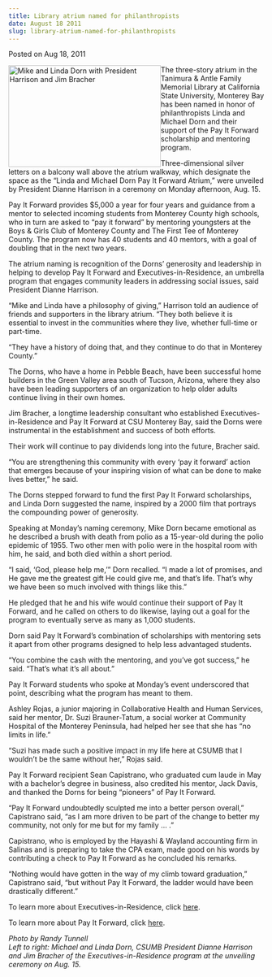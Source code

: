 ```yaml
---
title: Library atrium named for philanthropists
date: August 18 2011
slug: library-atrium-named-for-philanthropists
---
```


  



<span class="date">Posted on Aug 18, 2011    </span>
<p><img alt="Mike and Linda Dorn with President Harrison and Jim Bracher" src="https://news.csumb.edu/sites/default/files/65/attachments/news/images/dornsphoto_081511.jpg" style="float:left; width:300px; height:200px">The three-story
atrium in the Tanimura &amp; Antle Family Memorial Library at
California State University, Monterey Bay has been named in honor
of philanthropists Linda and Michael Dorn and their support of the
Pay It Forward scholarship and mentoring program.</img></p>
<p>Three-dimensional silver letters on a balcony wall above the
atrium walkway, which designate the space as the &#x201C;Linda and Michael
Dorn Pay It Forward Atrium,&#x201D; were unveiled by President Dianne
Harrison in a ceremony on Monday afternoon, Aug. 15.</p>
<p>Pay It Forward provides $5,000 a year for four years and
guidance from a mentor to selected incoming students from Monterey
County high schools, who in turn are asked to &#x201C;pay it forward&#x201D; by
mentoring youngsters at the Boys &amp; Girls Club of Monterey
County and The First Tee of Monterey County. The program now has 40
students and 40 mentors, with a goal of doubling that in the next
two years.</p>
<p>The atrium naming is recognition of the Dorns&#x2019; generosity and
leadership in helping to develop Pay It Forward and
Executives-in-Residence, an umbrella program that engages community
leaders in addressing social issues, said President Dianne
Harrison.</p>
<p>&#x201C;Mike and Linda have a philosophy of giving,&#x201D; Harrison told an
audience of friends and supporters in the library atrium. &#x201C;They
both believe it is essential to invest in the communities where
they live, whether full-time or part-time.</p>
<p>&#x201C;They have a history of doing that, and they continue to do that
in Monterey County.&#x201D;</p>
<p>The Dorns, who have a home in Pebble Beach, have been successful
home builders in the Green Valley area south of Tucson, Arizona,
where they also have been leading supporters of an organization to
help older adults continue living in their own homes.</p>
<p>Jim Bracher, a longtime leadership consultant who established
Executives-in-Residence and Pay It Forward at CSU Monterey Bay,
said the Dorns were instrumental in the establishment and success
of both efforts.</p>
<p>Their work will continue to pay dividends long into the future,
Bracher said.</p>
<p>&#x201C;You are strengthening this community with every &#x2018;pay it
forward&#x2019; action that emerges because of your inspiring vision of
what can be done to make lives better,&#x201D; he said.</p>
<p>The Dorns stepped forward to fund the first Pay It Forward
scholarships, and Linda Dorn suggested the name, inspired by a 2000
film that portrays the compounding power of generosity.</p>
<p>Speaking at Monday&#x2019;s naming ceremony, Mike Dorn became emotional
as he described a brush with death from polio as a 15-year-old
during the polio epidemic of 1955. Two other men with polio were in
the hospital room with him, he said, and both died within a short
period.</p>
<p>&#x201C;I said, &#x2018;God, please help me,&#x2019;&#x201D; Dorn recalled. &#x201C;I made a lot of
promises, and He gave me the greatest gift He could give me, and
that&#x2019;s life. That&#x2019;s why we have been so much involved with things
like this.&#x201D;</p>
<p>He pledged that he and his wife would continue their support of
Pay It Forward, and he called on others to do likewise, laying out
a goal for the program to eventually serve as many as 1,000
students.</p>
<p>Dorn said Pay It Forward&#x2019;s combination of scholarships with
mentoring sets it apart from other programs designed to help less
advantaged students.</p>
<p>&#x201C;You combine the cash with the mentoring, and you&#x2019;ve got
success,&#x201D; he said. &#x201C;That&#x2019;s what it&#x2019;s all about.&#x201D;</p>
<p>Pay It Forward students who spoke at Monday&#x2019;s event underscored
that point, describing what the program has meant to them.</p>
<p>Ashley Rojas, a junior majoring in Collaborative Health and
Human Services, said her mentor, Dr. Suzi Brauner-Tatum, a social
worker at Community Hospital of the Monterey Peninsula, had helped
her see that she has &#x201C;no limits in life.&#x201D;</p>
<p>&#x201C;Suzi has made such a positive impact in my life here at CSUMB
that I wouldn&#x2019;t be the same without her,&#x201D; Rojas said.</p>
<p>Pay It Forward recipient Sean Capistrano, who graduated cum
laude in May with a bachelor&#x2019;s degree in business, also credited
his mentor, Jack Davis, and thanked the Dorns for being &#x201C;pioneers&#x201D;
of Pay It Forward.</p>
<p>&#x201C;Pay It Forward undoubtedly sculpted me into a better person
overall,&#x201D; Capistrano said, &#x201C;as I am more driven to be part of the
change to better my community, not only for me but for my family &#x2026;
.&#x201D;</p>
<p>Capistrano, who is employed by the Hayashi &amp; Wayland
accounting firm in Salinas and is preparing to take the CPA exam,
made good on his words by contributing a check to Pay It Forward as
he concluded his remarks.</p>
<p>&#x201C;Nothing would have gotten in the way of my climb toward
graduation,&#x201D; Capistrano said, &#x201C;but without Pay It Forward, the
ladder would have been drastically different.&#x201D;</p>
<p>To learn more about Executives-in-Residence, click <a href="https://csumb.org/about-executives-residence" rel="nofollow">here</a>.</p>
<p>To learn more about Pay It Forward, click <a href="https://csumb.org/about-pay-it-forward" rel="nofollow">here</a>.</p>
<p class="small"><em>Photo by Randy Tunnell</em><br>
<em>Left to right: Michael and Linda Dorn, CSUMB President Dianne
Harrison and Jim Bracher of the Executives-in-Residence program at
the unveiling ceremony on Aug. 15.</em></br></p>





```
